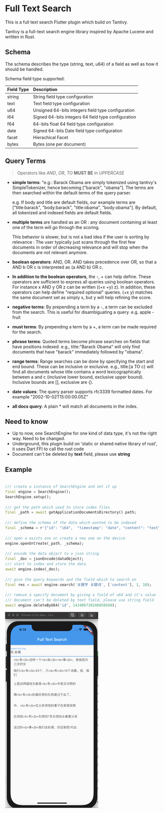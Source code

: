 # Full Text Search

This is a full text search Flutter plugin which build on Tantivy.

Tantivy is a full-text search engine library inspired by Apache Lucene and written in Rust.

## Schema

The schema describes the type (string, text, u64) of a field as well as how it should be handled.

Schema field type supported:

| Field Type | Description                                         |
|:-----------|:----------------------------------------------------|
| string     | String field type configuration                     |
| text       | Text field type configuration                       |
| u64        | Unsigned 64-bits integers field type configuration  |
| i64        | Signed 64-bits integers 64 field type configuration |
| f64        | 64-bits float 64 field type configuration           |
| date       | Signed 64-bits Date field type configuration        |
| facet      | Hierachical Facet                                   |
| bytes      | Bytes (one per document)                            |

## Query Terms

> Operators like *AND*, *OR*, *TO* **MUST BE** in *UPPERCASE*

* **simple terms**: "e.g.: Barack Obama are simply tokenized using tantivy's SimpleTokenizer, hence becoming ["barack", "obama"]. The terms are then searched within the default terms of the query parser.

  e.g. If body and title are default fields, our example terms are ["title:barack", "body:barack", "title:obama", "body:obama"]. By default, all tokenized and indexed fields are default fields.

* **multiple terms** are handled as an OR : any document containing at least one of the term will go through the scoring.

  This behavior is slower, but is not a bad idea if the user is sorting by relevance : The user typically just scans through the first few documents in order of decreasing relevance and will stop when the documents are not relevant anymore.


* **boolean operators**: AND, OR. AND takes precedence over OR, so that a AND b OR c is interpreted as (a AND b) OR c.

* **In addition to the boolean operators**, the -, + can help define. These operators are sufficient to express all queries using boolean operators. For instance x AND y OR z can be written ((+x +y) z). In addition, these operators can help define "required optional" queries. (+x y) matches the same document set as simply x, but y will help refining the score.

* **negative terms**: By prepending a term by a -, a term can be excluded from the search. This is useful for disambiguating a query. e.g. apple -fruit

* **must terms**: By prepending a term by a +, a term can be made required for the search.

* **phrase terms**: Quoted terms become phrase searches on fields that have positions indexed. e.g., title:"Barack Obama" will only find documents that have "barack" immediately followed by "obama".

* **range terms**: Range searches can be done by specifying the start and end bound. These can be inclusive or exclusive. e.g., title:[a TO c} will find all documents whose title contains a word lexicographically between a and c (inclusive lower bound, exclusive upper bound). Inclusive bounds are [], exclusive are {}.

* **date values**: The query parser supports rfc3339 formatted dates. For example "2002-10-02T15:00:00.05Z"

* **all docs query**: A plain * will match all documents in the index.


## Need to know

* Up to now, one SearchEngine for one kind of data type, it's not the right way. Need to be changed.
* Underground, this plugin build on 'static or shared native library of rust', it uses Dart FFI to call the rust code
* Document can't be deleted by **text** field, please use **string**

## Example


``` dart

/// create a instance of SearchEngine and set it up
final engine = SearchEngine();
SearchEngine.setup();

/// get the path which used to store index files
final _path = await getApplicationDocumentsDirectory().path;

/// define the schema of the data which wanted to be indexed
final _schema = r'{"id": "i64",  "timestamp": "date", "content": "text"}';

/// open a exists one or create a new one on the device
engine.openOrCreate(_path, _schema);

/// encode the data object to a json string
final _doc = jsonEncode(dataObject);
/// start to index and store the data
await engine.index(_doc);

/// give the query keywords and the field which to search on 
final res = await engine.search('关键字 关键词', ['content'], 1, 10);

/// remove a specify document by giving a field of u64 and it's value
/// document can't be deleted by text field, please use string field
await engine.deleteByU64('id', 141906710246850560);

```

![](./example.png)



